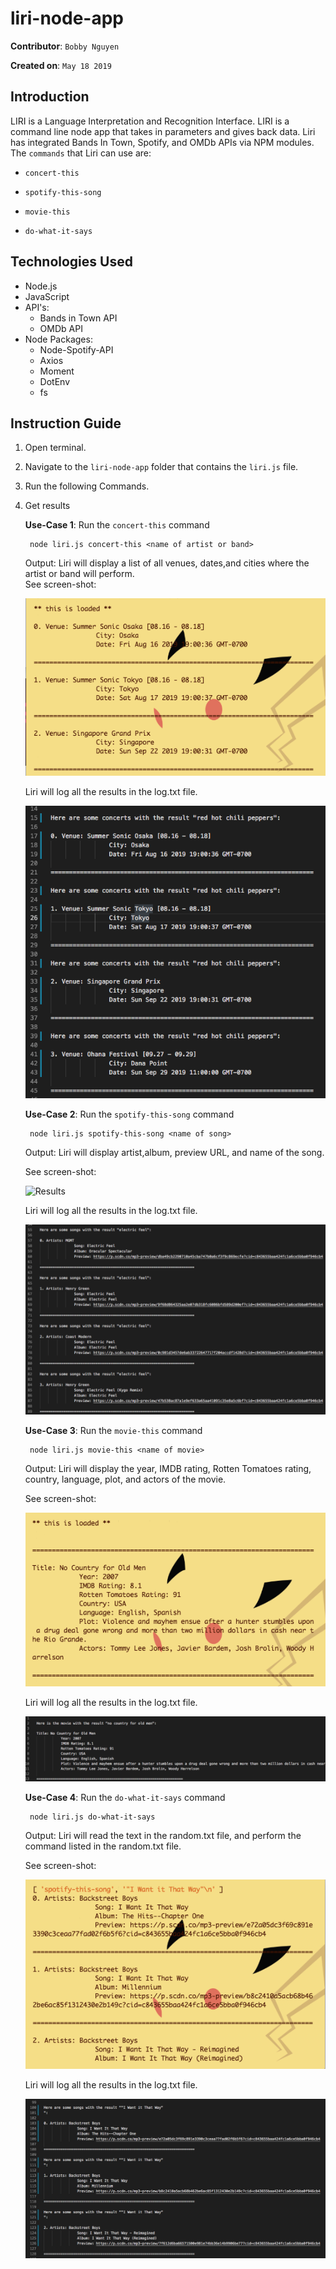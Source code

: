 # liri-node-app

**Contributor**: `Bobby Nguyen`

**Created on**: `May 18 2019`

## Introduction
LIRI is a Language Interpretation and Recognition Interface. LIRI is a command line node app that takes in parameters and gives back data. Liri has integrated Bands In Town, Spotify, and OMDb APIs via  NPM modules. The `commands` that Liri can use are:
   * `concert-this`

   * `spotify-this-song`

   * `movie-this`

   * `do-what-it-says`


## Technologies Used
- Node.js
- JavaScript
- API's:
    - Bands in Town API 
    - OMDb API
- Node Packages:
    -  Node-Spotify-API
    - Axios
    - Moment
    - DotEnv
    - fs

## Instruction Guide
1. Open terminal.
2. Navigate to the `liri-node-app` folder that contains the `liri.js` file. 
3. Run the following Commands.
4. Get results

    **Use-Case 1**: Run the `concert-this` command
    
        node liri.js concert-this <name of artist or band>
    
    Output: Liri will display a list of all venues, dates,and cities where the artist or band will perform.  
    See screen-shot:

    ![Results](/screenshots/concert-this.png)
    
    Liri will log all the results in the log.txt file.
    
    ![Results](/screenshots/concert-log.png)

    **Use-Case 2**: Run the `spotify-this-song` command
    
        node liri.js spotify-this-song <name of song>
    
    Output: Liri will display artist,album, preview URL, and name of the song. 
    
    See screen-shot:

    ![Results](/screenshots/spotify-this.png)
    
    Liri will log all the results in the log.txt file.
    
    ![Results](/screenshots/spotify-log.png)

    **Use-Case 3**: Run the `movie-this` command
    
        node liri.js movie-this <name of movie>
    
    Output: Liri will display the year, IMDB rating, Rotten Tomatoes rating, country, language, plot, and actors of the  movie. 
    
    See screen-shot:

    ![Results](/screenshots/movie-this.png)
    
    Liri will log all the results in the log.txt file.
    
    ![Results](/screenshots/movie-log.png)

    **Use-Case 4**: Run the `do-what-it-says` command
        
        node liri.js do-what-it-says
        
    Output: Liri will read the text in the random.txt file, and perform the command listed in the random.txt file. 
    
    See screen-shot:

    ![Results](/screenshots/do-what-it-says.png)
    
    Liri will log all the results in the log.txt file.
    
    ![Results](/screenshots/do-log.png)
